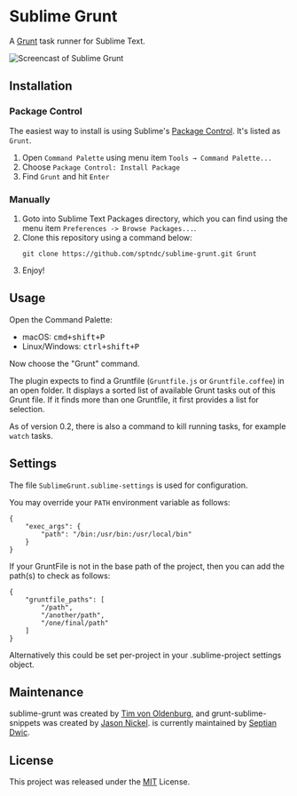 # Sublime Grunt

A [Grunt](https://gruntjs.com/) task runner for Sublime Text.

![Screencast of Sublime Grunt](screencast.gif)

## Installation

### Package Control

The easiest way to install is using Sublime's [Package Control](https://packagecontrol.io/packages/Grunt). It's
listed as `Grunt`.

1. Open `Command Palette` using menu item `Tools → Command Palette...`
2. Choose `Package Control: Install Package`
3. Find `Grunt` and hit `Enter`

### Manually

1. Goto into Sublime Text Packages directory, which you can find
   using the menu item `Preferences -> Browse Packages...`.
2. Clone this repository using a command below:
   ```
   git clone https://github.com/sptndc/sublime-grunt.git Grunt
   ```
3. Enjoy!

## Usage

Open the Command Palette:

* macOS: <kbd>cmd+shift+P</kbd>
* Linux/Windows: <kbd>ctrl+shift+P</kbd>

Now choose the "Grunt" command.

The plugin expects to find a Gruntfile (`Gruntfile.js` or
`Gruntfile.coffee`) in an open folder. It displays a sorted list of
available Grunt tasks out of this Grunt file. If it finds more than
one Gruntfile, it first provides a list for selection.

As of version 0.2, there is also a command to kill running tasks, for
example `watch` tasks.

## Settings

The file `SublimeGrunt.sublime-settings` is used for configuration.

You may override your `PATH` environment variable as follows:

```
{
    "exec_args": {
        "path": "/bin:/usr/bin:/usr/local/bin"
    }
}
```

If your GruntFile is not in the base path of the project, then you
can add the path(s) to check as follows:

```
{
    "gruntfile_paths": [
        "/path",
        "/another/path",
        "/one/final/path"
    ]
}
```

Alternatively this could be set per-project in your .sublime-project
settings object.

## Maintenance

sublime-grunt was created by [Tim von Oldenburg](https://github.com/tvooo), and
grunt-sublime-snippets was created by [Jason Nickel](https://github.com/devatrox).
is currently maintained by [Septian Dwic](https://github.com/sptndc).

## License

This project was released under the [MIT](LICENSE) License.
